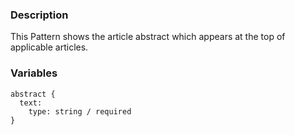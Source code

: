 ### Description
This Pattern shows the article abstract which appears at the top of applicable articles.

### Variables
~~~
abstract {
  text:
    type: string / required
}
~~~
